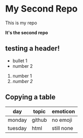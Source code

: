# My Second Repo
This is my repo

**It's the second repo**

## testing a header!

* bullet 1
* number 2

1. number 1
1. _number 2_

## Copying a table
day | topic | emoticon
---|---|----
monday | github | no emoji
tuesday | html | still none
